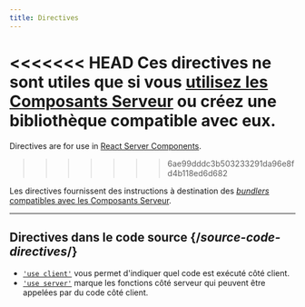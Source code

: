 ```yaml
---
title: Directives
---
```


<RSC>

<<<<<<< HEAD
Ces directives ne sont utiles que si vous [utilisez les Composants Serveur](/learn/start-a-new-react-project#bleeding-edge-react-frameworks) ou créez une bibliothèque compatible avec eux.
=======
Directives are for use in [React Server Components](/learn/start-a-new-react-project#bleeding-edge-react-frameworks).
>>>>>>> 6ae99dddc3b503233291da96e8fd4b118ed6d682

</RSC>

<Intro>

Les directives fournissent des instructions à destination des [*bundlers* compatibles avec les Composants Serveur](/learn/start-a-new-react-project#bleeding-edge-react-frameworks).

</Intro>

---

## Directives dans le code source {/*source-code-directives*/}

* [`'use client'`](/reference/react/use-client) vous permet d'indiquer quel code est exécuté côté client.
* [`'use server'`](/reference/react/use-server) marque les fonctions côté serveur qui peuvent être appelées par du code côté client.
